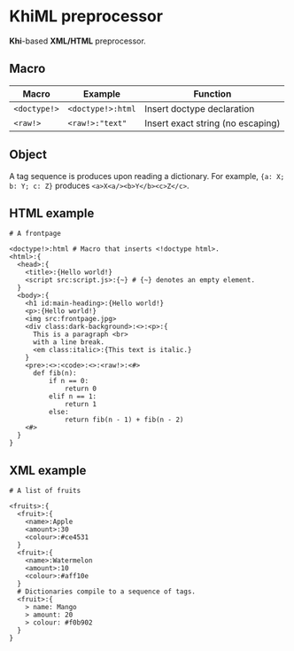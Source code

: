 # KhiML preprocessor

**Khi**-based **XML/HTML** preprocessor.

## Macro

| Macro        | Example           | Function                          |
|--------------|-------------------|-----------------------------------|
| `<doctype!>` | `<doctype!>:html` | Insert doctype declaration        |
| `<raw!>`     | `<raw!>:"text"`   | Insert exact string (no escaping) |

## Object

A tag sequence is produces upon reading a dictionary. For example, `{a: X; b: Y; c: Z}`
produces `<a>X<a/><b>Y</b><c>Z</c>`.

## HTML example

```
# A frontpage

<doctype!>:html # Macro that inserts <!doctype html>.
<html>:{
  <head>:{
    <title>:{Hello world!}
    <script src:script.js>:{~} # {~} denotes an empty element.
  }
  <body>:{
    <h1 id:main-heading>:{Hello world!}
    <p>:{Hello world!}
    <img src:frontpage.jpg>
    <div class:dark-background>:<>:<p>:{
      This is a paragraph <br>
      with a line break.
      <em class:italic>:{This text is italic.}
    }
    <pre>:<>:<code>:<>:<raw!>:<#>
      def fib(n):
          if n == 0:
              return 0
          elif n == 1:
              return 1
          else:
              return fib(n - 1) + fib(n - 2)
    <#>
  }
}
```

## XML example

```
# A list of fruits

<fruits>:{
  <fruit>:{
    <name>:Apple
    <amount>:30
    <colour>:#ce4531
  }
  <fruit>:{
    <name>:Watermelon
    <amount>:10
    <colour>:#aff10e
  }
  # Dictionaries compile to a sequence of tags.
  <fruit>:{
    > name: Mango
    > amount: 20
    > colour: #f0b902
  }
}
```
